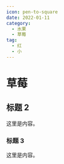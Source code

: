 ```yaml
---
icon: pen-to-square
date: 2022-01-11
category:
  - 水果
  - 草莓
tag:
  - 红
  - 小
---
```


# 草莓
<!-- more -->
## 标题 2

这里是内容。

### 标题 3

这里是内容。
